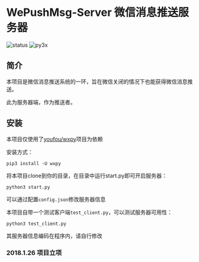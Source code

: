 # WePushMsg-Server 微信消息推送服务器
![status](https://img.shields.io/badge/status-developing-red.svg) ![py3x](https://img.shields.io/badge/python-3.x-blue.svg)
## 简介
本项目是微信消息推送系统的一环，旨在微信关闭的情况下也能获得微信消息推送。

此为服务器端，作为推送者。
## 安装
本项目仅使用了[youfou/wxpy](https://github.com/youfou/wxpy)项目为依赖

安装方式：

`pip3 install -U wxpy`

将本项目clone到你的目录，在目录中运行start.py即可开启服务器：

`python3 start.py`

可以通过配置`config.json`修改服务器信息

本项目自带一个测试客户端`test_client.py`，可以测试服务器可用性：

`python3 test_client.py`

其服务器信息编码在程序内，请自行修改
### 2018.1.26 项目立项
